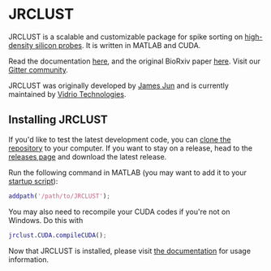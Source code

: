 # JRCLUST

JRCLUST is a scalable and customizable package for spike sorting on [high-density silicon probes](https://www.nature.com/articles/nature24636).
It is written in MATLAB and CUDA.

Read the documentation [here](https://jrclust.readthedocs.io/en/latest/index.html), and the original BioRxiv paper [here](https://www.biorxiv.org/content/early/2017/01/30/101030).
Visit our [Gitter community](https://gitter.im/JRCLUST/community).

JRCLUST was originally developed by [James Jun](https://www.simonsfoundation.org/team/james-jun/) and is currently maintained by [Vidrio Technologies](https://vidriotechnologies.com).

## Installing JRCLUST

If you'd like to
test the latest development code, you can [clone the
repository](https://help.github.com/articles/cloning-a-repository/) to
your computer. If you want to stay on a release, head to the [releases
page](https://github.com/JaneliaSciComp/JRCLUST/releases) and download
the latest release.

Run the following command in MATLAB (you may want to add it to your [startup
script](https://www.mathworks.com/help/matlab/ref/startup.html)):

```matlab
addpath('/path/to/JRCLUST');
```

You may also need to recompile your CUDA codes if you're not on Windows.
Do this with

```matlab
jrclust.CUDA.compileCUDA();
```

Now that JRCLUST is installed, please visit [the documentation](https://jrclust.readthedocs.io/en/latest/usage/index.html) for usage information.
